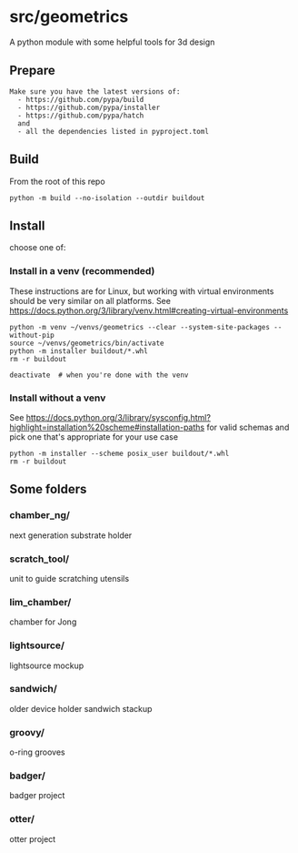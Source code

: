 # src/geometrics
A python module with some helpful tools for 3d design

## Prepare
```
Make sure you have the latest versions of:
  - https://github.com/pypa/build
  - https://github.com/pypa/installer
  - https://github.com/pypa/hatch
  and
  - all the dependencies listed in pyproject.toml 
```

## Build
From the root of this repo
```
python -m build --no-isolation --outdir buildout
```

## Install
choose one of:
### Install in a venv (recommended)
These instructions are for Linux, but working with virtual environments should be very similar on all platforms. See https://docs.python.org/3/library/venv.html#creating-virtual-environments
```
python -m venv ~/venvs/geometrics --clear --system-site-packages --without-pip
source ~/venvs/geometrics/bin/activate
python -m installer buildout/*.whl
rm -r buildout

deactivate  # when you're done with the venv
```
### Install without a venv
See https://docs.python.org/3/library/sysconfig.html?highlight=installation%20scheme#installation-paths for valid schemas and pick one that's appropriate for your use case
```
python -m installer --scheme posix_user buildout/*.whl
rm -r buildout
```

## Some folders
### chamber_ng/
next generation substrate holder

### scratch_tool/
unit to guide scratching utensils

### lim_chamber/
chamber for Jong

### lightsource/
lightsource mockup

### sandwich/
older device holder sandwich stackup

### groovy/
o-ring grooves

### badger/
badger project

### otter/
otter project
